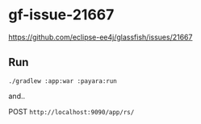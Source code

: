# gf-issue-21667

https://github.com/eclipse-ee4j/glassfish/issues/21667

## Run

```
./gradlew :app:war :payara:run
```

and..

POST `http://localhost:9090/app/rs/`


